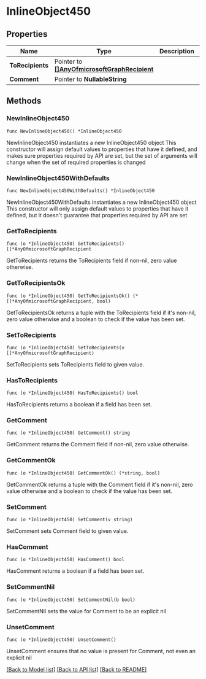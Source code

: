# InlineObject450

## Properties

Name | Type | Description | Notes
------------ | ------------- | ------------- | -------------
**ToRecipients** | Pointer to [**[]AnyOfmicrosoftGraphRecipient**](AnyOfmicrosoftGraphRecipient.md) |  | [optional] 
**Comment** | Pointer to **NullableString** |  | [optional] 

## Methods

### NewInlineObject450

`func NewInlineObject450() *InlineObject450`

NewInlineObject450 instantiates a new InlineObject450 object
This constructor will assign default values to properties that have it defined,
and makes sure properties required by API are set, but the set of arguments
will change when the set of required properties is changed

### NewInlineObject450WithDefaults

`func NewInlineObject450WithDefaults() *InlineObject450`

NewInlineObject450WithDefaults instantiates a new InlineObject450 object
This constructor will only assign default values to properties that have it defined,
but it doesn't guarantee that properties required by API are set

### GetToRecipients

`func (o *InlineObject450) GetToRecipients() []*AnyOfmicrosoftGraphRecipient`

GetToRecipients returns the ToRecipients field if non-nil, zero value otherwise.

### GetToRecipientsOk

`func (o *InlineObject450) GetToRecipientsOk() (*[]*AnyOfmicrosoftGraphRecipient, bool)`

GetToRecipientsOk returns a tuple with the ToRecipients field if it's non-nil, zero value otherwise
and a boolean to check if the value has been set.

### SetToRecipients

`func (o *InlineObject450) SetToRecipients(v []*AnyOfmicrosoftGraphRecipient)`

SetToRecipients sets ToRecipients field to given value.

### HasToRecipients

`func (o *InlineObject450) HasToRecipients() bool`

HasToRecipients returns a boolean if a field has been set.

### GetComment

`func (o *InlineObject450) GetComment() string`

GetComment returns the Comment field if non-nil, zero value otherwise.

### GetCommentOk

`func (o *InlineObject450) GetCommentOk() (*string, bool)`

GetCommentOk returns a tuple with the Comment field if it's non-nil, zero value otherwise
and a boolean to check if the value has been set.

### SetComment

`func (o *InlineObject450) SetComment(v string)`

SetComment sets Comment field to given value.

### HasComment

`func (o *InlineObject450) HasComment() bool`

HasComment returns a boolean if a field has been set.

### SetCommentNil

`func (o *InlineObject450) SetCommentNil(b bool)`

 SetCommentNil sets the value for Comment to be an explicit nil

### UnsetComment
`func (o *InlineObject450) UnsetComment()`

UnsetComment ensures that no value is present for Comment, not even an explicit nil

[[Back to Model list]](../README.md#documentation-for-models) [[Back to API list]](../README.md#documentation-for-api-endpoints) [[Back to README]](../README.md)


